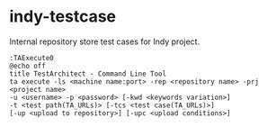 # indy-testcase
Internal repository store test cases for Indy project.

```
:TAExecute0
@echo off 
title TestArchitect - Command Line Tool 
ta execute -ls <machine name:port> -rep <repository name> -prj <project name> 
-u <username> -p <password> [-kwd <keywords variation>]
-t <test path(TA_URLs)> [-tcs <test case(TA_URLs)>]
[-up <upload to repository>] [-upc <upload conditions>]
```
